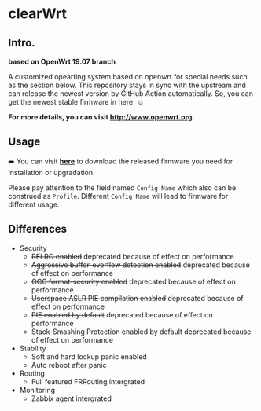 # clearWrt

## Intro. 

**based on OpenWrt 19.07 branch**

A customized opearting system based on openwrt for special needs such as the section below. This repository stays in sync with the upstream and can release the newest version by GitHub Action automatically. So, you can get the newest stable firmware in here. :relaxed:

**For more details, you can visit http://www.openwrt.org.**

## Usage

:arrow_right: You can visit **[here](https://github.com/XUEGAONET/clearWrt/releases)** to download the released firmware you need for installation or upgradation.

Please pay attention to the field named `Config Name` which also can be construed as `Profile`. Different `Config Name` will lead to firmware for different usage.

## Differences

* Security
  * ~~RELRO enabled~~ deprecated because of effect on performance
  * ~~Aggressive buffer-overflow detection enabled~~ deprecated because of effect on performance
  * ~~GCC format-security enabled~~ deprecated because of effect on performance
  * ~~Userspace ASLR PIE compilation enabled~~ deprecated because of effect on performance
  * ~~PIE enabled by default~~ deprecated because of effect on performance
  * ~~Stack-Smashing Protection enabled by default~~ deprecated because of effect on performance
* Stability
  * Soft and hard lockup panic enabled
  * Auto reboot after panic
* Routing
  * Full featured FRRouting intergrated
* Monitoring
  * Zabbix agent intergrated



